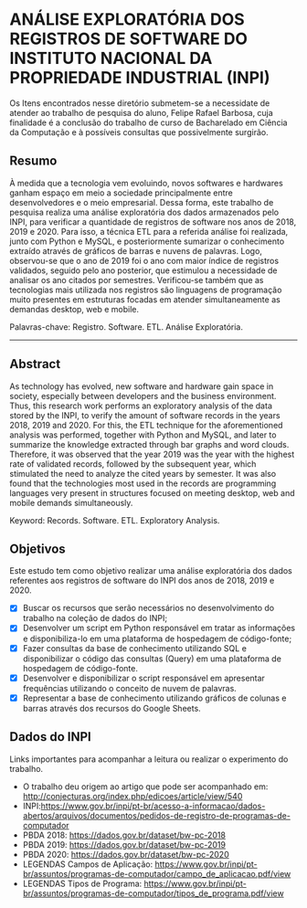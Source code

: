 # ANÁLISE EXPLORATÓRIA DOS REGISTROS DE SOFTWARE DO INSTITUTO NACIONAL DA PROPRIEDADE INDUSTRIAL (INPI)

Os Itens encontrados nesse diretório submetem-se a necessidate de atender ao trabalho de pesquisa do aluno, Felipe Rafael Barbosa, cuja finalidade é a conclusão do trabalho de curso de Bacharelado em Ciência da Computação e à possíveis consultas que possivelmente surgirão.

## Resumo
À medida que a tecnologia vem evoluindo, novos softwares e hardwares ganham espaço em meio a sociedade principalmente entre desenvolvedores e o meio empresarial. Dessa forma, este trabalho de pesquisa realiza uma análise exploratória dos dados armazenados pelo INPI, para verificar a quantidade de registros de software nos anos de 2018, 2019 e 2020. Para isso, a técnica ETL para a referida análise foi realizada, junto com Python e MySQL, e posteriormente sumarizar o conhecimento extraído através de gráficos de barras e nuvens de palavras. Logo, observou-se que o ano de 2019 foi o ano com maior índice de registros validados, seguido pelo ano posterior, que estimulou a necessidade de analisar os ano citados por semestres. Verificou-se também que as tecnologias mais utilizada nos registros são linguagens de programação muito presentes em estruturas focadas em atender simultaneamente as demandas desktop, web e mobile.


Palavras-chave: Registro. Software. ETL. Análise Exploratória.

---
## Abstract

As technology has evolved, new software and hardware gain space in society, especially between developers and the business environment. Thus, this research work performs an exploratory analysis of the data stored by the INPI, to verify the amount of software records in the years 2018, 2019 and 2020. For this, the ETL technique for the aforementioned analysis was performed, together with Python and MySQL, and later to summarize the knowledge extracted through bar graphs and word clouds. Therefore, it was observed that the year 2019 was the year with the highest rate of validated records, followed by the subsequent year, which stimulated the need to analyze the cited years by semester. It was also found that the technologies most used in the records are programming languages very present in structures focused on meeting desktop, web and mobile demands simultaneously.

Keyword: Records. Software. ETL. Exploratory Analysis.

## Objetivos
Este estudo tem como objetivo realizar uma análise exploratória dos dados referentes aos registros de software do INPI dos anos de 2018, 2019 e 2020.
- [x] Buscar os recursos que serão necessários no desenvolvimento do trabalho na coleção de dados do INPI;
- [x] Desenvolver um script em Python responsável em tratar as informações e disponibiliza-lo em uma plataforma de hospedagem de código-fonte;
- [x] Fazer consultas da base de conhecimento utilizando SQL e disponibilizar o código das consultas (Query) em uma plataforma de hospedagem de código-fonte.
- [x] Desenvolver e disponibilizar o script responsável em apresentar frequências utilizando o conceito de nuvem de palavras.
- [x] Representar a base de conhecimento utilizando gráficos de colunas e barras através dos recursos do Google Sheets.

## Dados do INPI
Links importantes para acompanhar a leitura ou realizar o experimento do trabalho.
- O trabalho deu origem ao artigo que pode ser acompanhado em: http://conjecturas.org/index.php/edicoes/article/view/540
- INPI:https://www.gov.br/inpi/pt-br/acesso-a-informacao/dados-abertos/arquivos/documentos/pedidos-de-registro-de-programas-de-computador
- PBDA 2018: https://dados.gov.br/dataset/bw-pc-2018
- PBDA 2019: https://dados.gov.br/dataset/bw-pc-2019
- PBDA 2020: https://dados.gov.br/dataset/bw-pc-2020
- LEGENDAS Campos de Aplicação: https://www.gov.br/inpi/pt-br/assuntos/programas-de-computador/campo_de_aplicacao.pdf/view
- LEGENDAS Tipos de Programa: https://www.gov.br/inpi/pt-br/assuntos/programas-de-computador/tipos_de_programa.pdf/view

